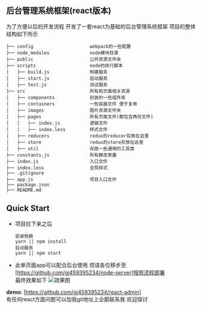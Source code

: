 ## 后台管理系统框架(react版本)
为了方便以后的开发流程 开发了一套react为基础的后台管理系统框架
项目的整体结构如下所示

```
├── config                     webpack的一些配置
├── node_modules               node模块目录
├── public                     公共资源文件夹
├── scripts                    node的执行脚本
│   ├── build.js               构建服务
│   ├── start.js               启动服务
│   ├── test.js                测试服务
├── src                        所有和页面相关资源
│   ├── components             封装的一些组件库
│   ├── containers             一些容器文件 便于复用
│   ├── images                 图片资源文件夹
│   ├── pages                  所有页面文件(都包含两份文件)
│   │   ├── index.js           逻辑文件
│   │   ├── index.less         样式文件
│   ├── reducers               redux的reducer存放在这里
│   ├── store                  redux的store存放在这里
│   ├── util                   存放一些通用的工具类
├── constants.js               所有静态常量
├── index.js                   入口文件
├── index.less                 全局样式
├── .gitignore
├── app.js                     项目入口文件
├── package.json               
├── README.md
```

## Quick Start
* 项目拉下来之后 

    ```
    安装依赖
    yarn || npm install
    启动服务
    yarn || npm start
    ```
* 此单页面app可以配合后台使用 烦请各位移步至<br>[https://github.com/gj459395234/node-server]按照流程部署<br>
最终效果如下
![效果图](https://github.com/gj459395234/markdownimg/blob/master/react_admin.gif)
    
**demo**: [https://github.com/gj459395234/react-admin]<br>
有任何react方面问题可以加我git地址上企鹅联系我 欢迎探讨

